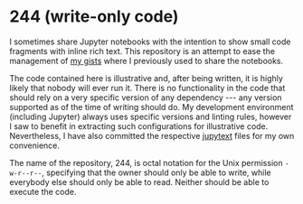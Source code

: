 # 244 (write-only code)

I sometimes share Jupyter notebooks with the intention to show small code fragments with inline rich text. This repository is an attempt to ease the management of [my gists](https://gist.github.com/v--) where I previously used to share the notebooks.

The code contained here is illustrative and, after being written, it is highly likely that nobody will ever run it. There is no functionality in the code that should rely on a very specific version of any dependency --- any version supported as of the time of writing should do. My development environment (including Jupyter) always uses specific versions and linting rules, however I saw to benefit in extracting such configurations for illustrative code. Nevertheless, I have also committed the respective [jupytext](https://github.com/mwouts/jupytext/) files for my own convenience.

The name of the repository, 244, is octal notation for the Unix permission `-w-r--r--`, specifying that the owner should only be able to write, while everybody else should only be able to read. Neither should be able to execute the code.
